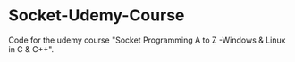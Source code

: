 # Socket-Udemy-Course

Code for the udemy course "Socket Programming A to Z -Windows & Linux in C & C++".
